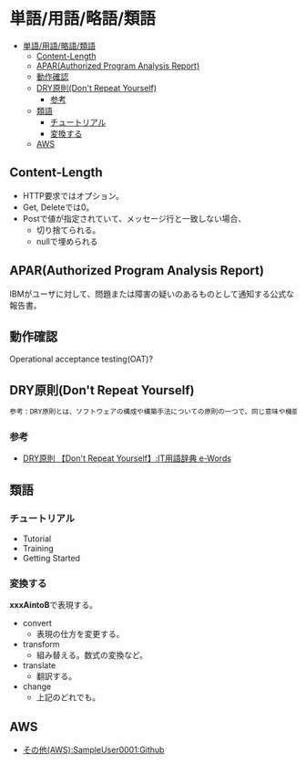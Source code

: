 # 単語/用語/略語/類語

- [単語/用語/略語/類語](#単語用語略語類語)
  - [Content-Length](#content-length)
  - [APAR(Authorized Program Analysis Report)](#aparauthorized-program-analysis-report)
  - [動作確認](#動作確認)
  - [DRY原則(Don't Repeat Yourself)](#dry原則dont-repeat-yourself)
    - [参考](#参考)
  - [類語](#類語)
    - [チュートリアル](#チュートリアル)
    - [変換する](#変換する)
  - [AWS](#aws)

## Content-Length

- HTTP要求ではオプション。
- Get, Deleteでは0。
- Postで値が指定されていて、メッセージ行と一致しない場合、
  - 切り捨てられる。
  - nullで埋められる

## APAR(Authorized Program Analysis Report)

IBMがユーザに対して、問題または障害の疑いのあるものとして通知する公式な報告書。

## 動作確認

Operational acceptance testing(OAT)?

## DRY原則(Don't Repeat Yourself)

```txt
参考：DRY原則とは、ソフトウェアの構成や構築手法についての原則の一つで、同じ意味や機能を持つ情報を複数の場所に重複して置くことをなるべく避けるべきとする考え方。
```

### 参考

- [DRY原則 【Don't Repeat Yourself】:IT用語辞典 e-Words](https://e-words.jp/w/DRY%E5%8E%9F%E5%89%87.html)

## 類語

### チュートリアル

- Tutorial
- Training
- Getting Started

### 変換する

**xxxAintoB**で表現する。

- convert
    - 表現の仕方を変更する。
- transform
    - 組み替える。数式の変換など。
- translate
    - 翻訳する。
- change
    - 上記のどれでも。

## AWS

- [その他(AWS):SampleUser0001:Github](../AWS/Other.md)

